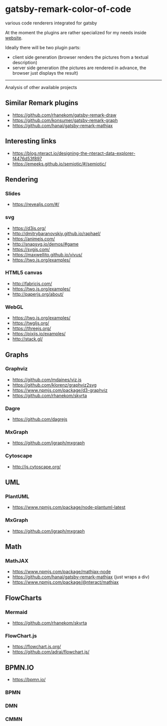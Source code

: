 # gatsby-remark-color-of-code

various code renderers integrated for gatsby

At the moment the plugins are rather specialized for my needs inside [website](https://github.com/Color-Of-Code/website).

Ideally there will be two plugin parts:

- client side generation (browser renders the pictures from a textual description)
- server side generation (the pictures are rendered in advance, the browser just displays the result)

-------

Analysis of other available projects

## Similar Remark plugins

- https://github.com/rhanekom/gatsby-remark-draw
- https://github.com/konsumer/gatsby-remark-graph
- https://github.com/hanai/gatsby-remark-mathjax

## Interesting links

- https://blog.nteract.io/designing-the-nteract-data-explorer-f4476d53f897
- https://emeeks.github.io/semiotic/#/semiotic/

## Rendering

### Slides

- https://revealjs.com/#/

### svg

* https://d3js.org/
* http://dmitrybaranovskiy.github.io/raphael/
* https://animejs.com/
* http://snapsvg.io/demos/#game
* https://svgjs.com/
* https://maxwellito.github.io/vivus/
* https://two.js.org/examples/

### HTML5 canvas

* http://fabricjs.com/
* https://two.js.org/examples/
* http://paperjs.org/about/

### WebGL

* https://two.js.org/examples/
* https://twgljs.org/
* https://threejs.org/
* https://pixijs.io/examples/
* http://stack.gl/

## Graphs

### Graphviz

* https://github.com/mdaines/viz.js
* https://github.com/klorenz/graphviz2svg
* https://www.npmjs.com/package/d3-graphviz
* https://github.com/rhanekom/skyrta

### Dagre

* https://github.com/dagrejs

### MxGraph

* https://github.com/jgraph/mxgraph

### Cytoscape

* http://js.cytoscape.org/

## UML

### PlantUML

* https://www.npmjs.com/package/node-plantuml-latest

### MxGraph

* https://github.com/jgraph/mxgraph

## Math

### MathJAX

* https://www.npmjs.com/package/mathjax-node
* https://github.com/hanai/gatsby-remark-mathjax (just wraps a div)
* https://www.npmjs.com/package/@nteract/mathjax

## FlowCharts

### Mermaid

* https://github.com/rhanekom/skyrta

### FlowChart.js

* https://flowchart.js.org/
* https://github.com/adrai/flowchart.js/

## BPMN.IO

* https://bpmn.io/

### BPMN

### DMN

### CMMN

